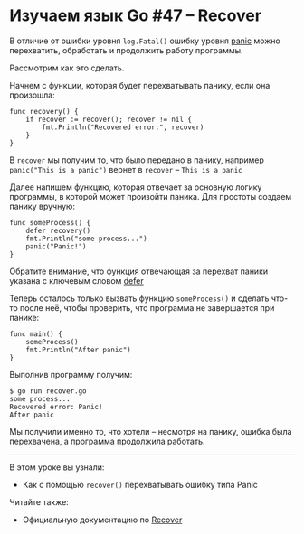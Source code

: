 
# Изучаем язык Go #47 – Recover

В отличие от ошибки уровня `log.Fatal()` ошибку уровня [panic](https://github.com/WalkWeb/go-lesson-ru/tree/master/lessons/45_panic) 
можно перехватить, обработать и продолжить работу программы.

Рассмотрим как это сделать.

Начнем с функции, которая будет перехватывать панику, если она произошла:

```
func recovery() {
    if recover := recover(); recover != nil {
        fmt.Println("Recovered error:", recover)
    }
}
```

В `recover` мы получим то, что было передано в панику, например `panic("This is a panic")` вернет в `recover` – 
`This is a panic`

Далее напишем функцию, которая отвечает за основную логику программы, в которой может произойти паника. Для простоты 
создаем панику вручную:

```
func someProcess() {
    defer recovery()
    fmt.Println("some process...")
    panic("Panic!")
}
```

Обратите внимание, что функция отвечающая за перехват паники указана с ключевым словом 
[defer](https://github.com/WalkWeb/go-lesson-ru/tree/master/lessons/46_defer)

Теперь осталось только вызвать функцию `someProcess()` и сделать что-то после неё, чтобы проверить, что программа не
завершается при панике:

```
func main() {
    someProcess()
    fmt.Println("After panic")
}
```

Выполнив программу получим:

```
$ go run recover.go 
some process...
Recovered error: Panic!
After panic
```

Мы получили именно то, что хотели – несмотря на панику, ошибка была перехвачена, а программа продолжила работать.

____

В этом уроке вы узнали:

- Как с помощью `recover()` перехватывать ошибку типа Panic

Читайте также:

- Официальную документацию по [Recover](https://go.dev/blog/defer-panic-and-recover)
